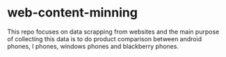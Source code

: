 # web-content-minning
This repo focuses on data scrapping from websites and the main purpose of collecting this data is to do product comparison between android phones, I phones, windows phones and blackberry phones.
